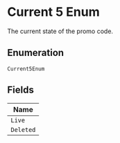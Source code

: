 
# Current 5 Enum

The current state of the promo code.

## Enumeration

`Current5Enum`

## Fields

| Name |
|  --- |
| `Live` |
| `Deleted` |

